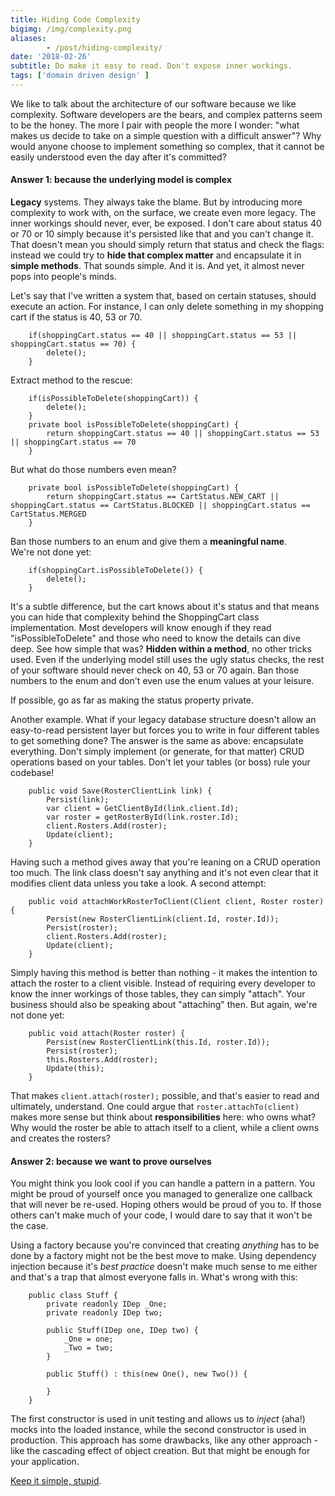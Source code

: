 ```yaml
---
title: Hiding Code Complexity
bigimg: /img/complexity.png
aliases:
        - /post/hiding-complexity/
date: '2018-02-26'
subtitle: Do make it easy to read. Don't expose inner workings.
tags: ['domain driven design' ]
---
```


We like to talk about the architecture of our software because we like complexity. Software developers are the bears, and complex patterns seem to be the honey. The more I pair with people the more I wonder: "what makes us decide to take on a simple question with a difficult answer"? Why would anyone choose to implement something so complex, that it cannot be easily understood even the day after it's committed? 

#### Answer 1: because the underlying model is complex

**Legacy** systems. They always take the blame. But by introducing more complexity to work with, on the surface, we create even more legacy. The inner workings should never, ever, be exposed. I don't care about status 40 or 70 or 10 simply because it's persisted like that and you can't change it. That doesn't mean you should simply return that status and check the flags: instead we could try to **hide that complex matter** and encapsulate it in **simple methods**. That sounds simple. And it is. And yet, it almost never pops into people's minds. 

Let's say that I've written a system that, based on certain statuses, should execute an action. For instance, I can only delete something in my shopping cart if the status is 40, 53 or 70. 

        if(shoppingCart.status == 40 || shoppingCart.status == 53 || shoppingCart.status == 70) {
        	delete();
        }

Extract method to the rescue: 

        if(isPossibleToDelete(shoppingCart)) {
        	delete();
        }
        private bool isPossibleToDelete(shoppingCart) {
        	return shoppingCart.status == 40 || shoppingCart.status == 53 || shoppingCart.status == 70
        }

But what do those numbers even mean? 

        private bool isPossibleToDelete(shoppingCart) {
        	return shoppingCart.status == CartStatus.NEW_CART || shoppingCart.status == CartStatus.BLOCKED || shoppingCart.status == CartStatus.MERGED
        }

Ban those numbers to an enum and give them a **meaningful name**.<br/>
We're not done yet:

        if(shoppingCart.isPossibleToDelete()) {
        	delete();
        }

It's a subtle difference, but the cart knows about it's status and that means you can hide that complexity behind the ShoppingCart class implementation. Most developers will know enough if they read "isPossibleToDelete" and those who need to know the details can dive deep. See how simple that was? **Hidden within a method**, no other tricks used. Even if the underlying model still uses the ugly status checks, the rest of your software should never check on 40, 53 or 70 again. Ban those numbers to the enum and don't even use the enum values at your leisure. 

If possible, go as far as making the status property private. 

Another example. What if your legacy database structure doesn't allow an easy-to-read persistent layer but forces you to write in four different tables to get something done? The answer is the same as above: encapsulate everything. Don't simply implement (or generate, for that matter) CRUD operations based on your tables. Don't let your tables (or boss) rule your codebase! 

        public void Save(RosterClientLink link) {
        	Persist(link);
        	var client = GetClientById(link.client.Id);
        	var roster = getRosterById(link.roster.Id);
        	client.Rosters.Add(roster);
        	Update(client);
        }

Having such a method gives away that you're leaning on a CRUD operation too much. The link class doesn't say anything and it's not even clear that it modifies client data unless you take a look. A second attempt:

        public void attachWorkRosterToClient(Client client, Roster roster) {
        	Persist(new RosterClientLink(client.Id, roster.Id));
        	Persist(roster);
        	client.Rosters.Add(roster);
        	Update(client);
        }

Simply having this method is better than nothing - it makes the intention to attach the roster to a client visible. Instead of requiring every developer to know the inner workings of those tables, they can simply "attach". Your business should also be speaking about "attaching" then. But again, we're not done yet:

        public void attach(Roster roster) {
        	Persist(new RosterClientLink(this.Id, roster.Id));
        	Persist(roster);
        	this.Rosters.Add(roster);
        	Update(this);
        }

That makes ``client.attach(roster);`` possible, and that's easier to read and ultimately, understand. One could argue that ``roster.attachTo(client)`` makes more sense but think about **responsibilities** here: who owns what? Why would the roster be able to attach itself to a client, while a client owns and creates the rosters?


#### Answer 2: because we want to prove ourselves

You might think you look cool if you can handle a pattern in a pattern. You might be proud of yourself once you managed to generalize one callback that will never be re-used. Hoping others would be proud of you to. If those others can't make much of your code, I would dare to say that it won't be the case. 

Using a factory because you're convinced that creating _anything_ has to be done by a factory might not be the best move to make. Using dependency injection because it's _best practice_ doesn't make much sense to me either and that's a trap that almost everyone falls in. What's wrong with this:

        public class Stuff {
        	private readonly IDep _One;
        	private readonly IDep two;

        	public Stuff(IDep one, IDep two) {
        		_One = one;
        		_Two = two;
        	}

        	public Stuff() : this(new One(), new Two()) {

        	}
        }

The first constructor is used in unit testing and allows us to _inject_ (aha!) mocks into the loaded instance, while the second constructor is used in production. This approach has some drawbacks, like any other approach - like the cascading effect of object creation. But that might be enough for your application. 

[Keep it simple, stupid](https://en.wikipedia.org/wiki/KISS_principle).